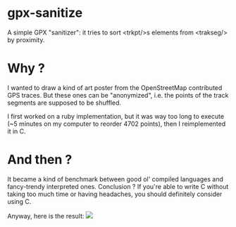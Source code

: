 gpx-sanitize
============

A simple GPX "sanitizer": it tries to sort &lt;trkpt/&gt;s elements from &lt;trakseg/&gt; by proximity.

Why ?
=====

I wanted to draw a kind of art poster from the OpenStreetMap contributed GPS traces.
But these ones can be "anonymized", i.e. the points of the track segments are supposed 
to be shuffled.

I first worked on a ruby implementation, but it was way too long to execute (~5 minutes 
on my computer to reorder 4702 points), then I reimplemented it in C.

And then ?
===========

It became a kind of benchmark between good ol' compiled languages and fancy-trendy 
interpreted ones. Conclusion ? If you're able to write C without taking too much time
or having headaches, you should definitely consider using C.

Anyway, here is the result:
![](https://pbs.twimg.com/media/Bf5pLlrCIAAskBc.png:large)
